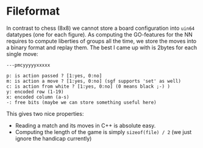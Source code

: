 # Fileformat

In contrast to chess (8x8) we cannot store a board configuration into `uin64` datatypes (one for each figure). As computing the GO-features for the NN requires to compute liberties of groups all the time, we store the moves into a binary format and replay them. The best I came up with is 2bytes for each single move:

```
---pmcyyyyyxxxxx

p: is action passed ? [1:yes, 0:no]
m: is action a move ? [1:yes, 0:no] (sgf supports 'set' as well)
c: is action from white ? [1:yes, 0:no] (0 means black ;-) )
y: encoded row (1-19)
x: encoded column (a-s)
-: free bits (maybe we can store something useful here)
```

This gives two nice properties:
- Reading a match and its moves in C++ is absolute easy.
- Computing the length of the game is simply `sizeof(file) / 2` (we just ignore the handicap currently)